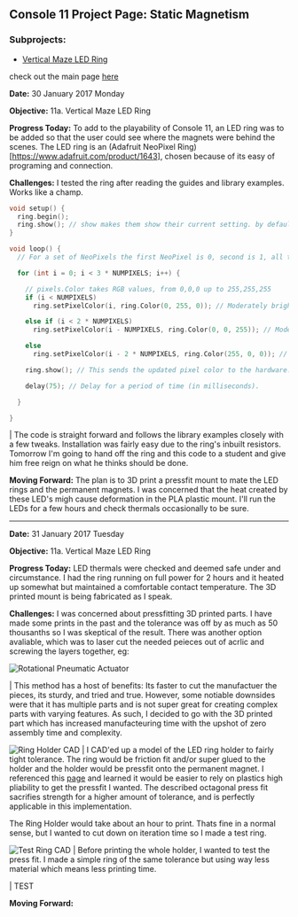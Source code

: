 ## Console 11 Project Page: Static Magnetism
### Subprojects:
   * [Vertical Maze LED Ring]()

check out the main page [here](https://TerrenceTran.github.io)

**Date:** 30 January 2017 Monday

**Objective:** 11a. Vertical Maze LED Ring

**Progress Today:** To add to the playability of Console 11, an LED ring was to be added so that the user could see where the magnets were behind the scenes. The LED ring is an (Adafruit NeoPixel Ring)[https://www.adafruit.com/product/1643], chosen because of its easy of programing and connection. 

**Challenges:** I tested the ring after reading the guides and library examples. Works like a champ. 

```cpp
void setup() {
  ring.begin();
  ring.show(); // show makes them show their current setting. by default this is off
}

void loop() {
  // For a set of NeoPixels the first NeoPixel is 0, second is 1, all the way up to the count of pixels minus one.

  for (int i = 0; i < 3 * NUMPIXELS; i++) {

    // pixels.Color takes RGB values, from 0,0,0 up to 255,255,255
    if (i < NUMPIXELS)
      ring.setPixelColor(i, ring.Color(0, 255, 0)); // Moderately bright green color.

    else if (i < 2 * NUMPIXELS)
      ring.setPixelColor(i - NUMPIXELS, ring.Color(0, 0, 255)); // Moderately bright green color.

    else
      ring.setPixelColor(i - 2 * NUMPIXELS, ring.Color(255, 0, 0)); // Moderately bright green color.

    ring.show(); // This sends the updated pixel color to the hardware.

    delay(75); // Delay for a period of time (in milliseconds).

  }

}
```
   | The code is straight forward and follows the library examples closely with a few tweaks. Installation was fairly easy due to the ring's inbuilt resistors. Tomorrow I'm going to hand off the ring and this code to a student and give him free reign on what he thinks should be done. 

**Moving Forward:** The plan is to 3D print a pressfit mount to mate the LED rings and the permanent magnets. I was concerned that the heat created by these LED's migh cause deformation in the PLA plastic mount. I'll run the LEDs for a few hours and check thermals occasionally to be sure. 

___

**Date:** 31 January 2017 Tuesday

**Objective:** 11a. Vertical Maze LED Ring

**Progress Today:** LED thermals were checked and deemed safe under and circumstance. I had the ring running on full power for 2 hours and it heated up somewhat but maintained a comfortable contact temperature. The 3D printed mount is being fabricated as I speak.

**Challenges:** I was concerned about pressfitting 3D printed parts. I have made some prints in the past and the tolerance was off by as much as 50 thousanths so I was skeptical of the result. There was another option avaliable, which was to laser cut the needed peieces out of acrlic and screwing the layers together, eg:

![Rotational Pneumatic Actuator](https://lh3.googleusercontent.com/PPz6Zcv4UFJUmy2MchgZ-pJox1gfgz2XyNEl0RGQiHupyGupCQqHkuXsPed3mMnVQcNHQSpvS22OB8NbL6o25axai3qybzyrmDhj3WwtQbfyDf4nh7X51WTLg0l5FEN9h3LRqYzLLeWnIYnrxFpu2MWoFWpzc801KVMI0WG9DgTbbXjOJcUMHJlPNeXFJ6AQJcre9HPyx9809hzwh2jlW8RBiiif-b6rEws8EcpAr6SkkJBNgVGTTdTkP4vnh3v6CtwSSLyU7RB8nl2RgZ1XzCq9_oYqupyQsgbZ8b6W2yfqRGlY4K5K37PCq4GHO11bsIulwuLfA6xSWgU2hlDu-X4_qtPewCY_ylGZ4wRgUPUkoOfFvG4qS0ApFidGu98ArvWrqxGLTzD1Nn0YRtJ8GHhCYwqSJKqIfRya7Dm29HJEzGRw5ACPLxxEsINzGfc36Ulsrbv_YffESiH8qDpclyvVYh9KRwudUS62Tla0flAHuI-DuP1ZbOwT_XnICu3ieHv0E_4HEz9_n5sn_hwvc87m243mUnXmVc9SyCk5zhESKq261tDxT9vEDyr_zfqVNcYRZJCy02vUfLD3PrVYTUthITi3Nxf7W7rnfkQCbufo9Ba9eROJSQAAKf7kpAr5OIUZ52s-BhP1_AWTP8uf4ZtlONV8xOytaEE0Fx5AKg=w1760-h990-no)

   | This method has a host of benefits: Its faster to cut the manufactuer the pieces, its sturdy, and tried and true. However, some notiable downsides were that it has multiple parts and is not super great for creating complex parts with varying features. As such, I decided to go with the 3D printed part which has increased manufacteuring time with the upshot of zero assembly time and complexity. 
 
![Ring Holder CAD](https://lh3.googleusercontent.com/_lPD_ciSYVSbcjpU2YU5N6TTFTU0On98Rxh3AVp3U0RyvwQA0j21M7j3tueGq7CsdbpAwLa3YkcwI1tP_14JYsYoz1GKw2AyD7PJgABuBkITMPQT10CYKH3WWBionOuS3pqOo4fyXsOKa7aEo022vPxNlHmiYPb2LjwVEfbLPXPkrcZednDPxvhFJaTLCnZgrFgCFJnVbaT_ven3vhlYqWy7uhwCBljkPTh4JoeZixzr9X2ZEwMzAXRfi7C4pcisWg0hDM_neJC3CmXgpnkNTKYrHbprksiyU7ZvVby08CFnW-tLd_-qhnG9NiEmLNvAS41_mZO4No-xyHuQQzzkDMTjCU6xOnhbXf7GQzDnC23ilj__pIw6PEOkhVJnYgs7UCn5f7pVsBNYMtcjC5PelOyLU89yxtE5nMVblMb6AT7SV-y8OSSbqS6Mge1oc6gGreCBvXbZh-aYLw_oYYz1nYbZOodFBPhpMKQtXgxRjlpwtmJQdl7mZhG1vdqPVlZJcG3h17cy0KIaMrCC2AJhixXAycmC6i9gY3Egn11nrlA7iDSsbKw69EQVpgUvaU5WMQM-V8iTHLNH12rRXPml82mQsxLoBFEOq6caZPkHWuyG0_KkUo4keVjwcNILyN0RxxHzykmuFpTDsVOf3h-TTl6HgiiZ66XLfRTwJalqFQ=w1159-h905-no) 
   | I CAD'ed up a model of the LED ring holder to fairly tight tolerance. The ring would be friction fit and/or super glued to the holder and the holder would be pressfit onto the permanent magnet. I referenced this [page](http://makezine.com/2015/07/22/tips-3d-printing-press-fit-parts/) and learned it would be easier to rely on plastics high pliability to get the pressfit I wanted. The described octagonal press fit sacrifies strength for a higher amount of tolerance, and is perfectly applicable in this implementation.

The Ring Holder would take about an hour to print. Thats fine in a normal sense, but I wanted to cut down on iteration time so I made a test ring.

![Test Ring CAD](https://lh3.googleusercontent.com/cKHnPZkBflcT5hMo6gtF2InERrYSU3je3IaQGP4nEqi4jgD5oHZQMQnNY15C8R0O8HGLDiNDrB8R3R1hjfr548fhV9YqZl8yDsdCJYlQa-L0LLGU2veYL0veDJRaIkAMD3wHiDSIoJrMloPPkcHtcezs0TIu_WiZumLFfVjactq0aESwZcbiAOgBnR0nIVgrpiUrplbbSUQOf0mAHQ9HUE-80h55Atnm3J1rZVkBv_AThJo3k4itKGdMIIZTVzU9-HrmaMg2szxw4cf70Bwy6X8NYn5HPMK-1tgdoWh9r7WeDqAom7g9I6XZgvSvdSC50-s-eGi0ikbGXro5Jkb7S4bjc-Fy2kvAS8q5xY-mLVqC_XBg2O6uTn7txaV7-7VrvHLz8RJ5-tlQOZVPTZdhwz2Rm7XaSF6z8k8vnJjgGmCKsgnJKo8NKAeypEu4BAsx1cmEiSmHe18KPanmEIiNWMjPSMFvVo4lwUWciOPROI4qTHMTMa12722nWMRGAMYe728G9z-brcs9S7GArSboxEfmnuxHV6fTYM20vxTZcCVIR9FcDX0fVQEKe8vv5qXTFjyrsjl0Lf1FzF4EHcZiiTPLbMX-N6gN1oNszPbWgUQ6EZwysa-56YimcFFLJmw-RKcV-9L9ccmY2I_Mvws7K4Rp76Rgk60eI_EDKl2l7w=w1125-h876-no)
   | Before printing the whole holder, I wanted to test the press fit. I made a simple ring of the same tolerance but using way less material which means less printing time. 
   
   | TEST



**Moving Forward:** 

